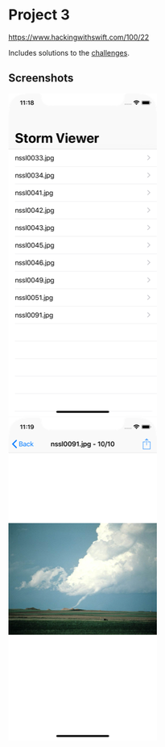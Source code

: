 # Project 3

https://www.hackingwithswift.com/100/22

Includes solutions to the [challenges](https://www.hackingwithswift.com/read/3/3/wrap-up).

## Screenshots

![screenshot1](screenshots/screen01.png)
![screenshot2](screenshots/screen02.png)
